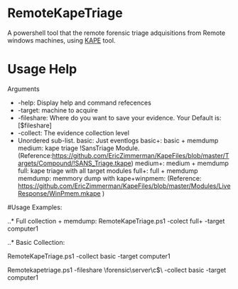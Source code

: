 # RemoteKapeTriage
A powershell tool that the remote forensic triage adquisitions from Remote windows machines, using [KAPE](https://www.kroll.com/en/insights/publications/cyber/kroll-artifact-parser-extractor-kape) tool.


# Usage Help
Arguments
* -help: Display help and command refecences
* -target: machine to acquire
* -fileshare: Where do you want to save your evidence. Your Default is: [$fileshare]
* -collect: The evidence collection level 
* Unordered sub-list. 
basic: Just eventlogs
basic+: basic + memdump
medium: kape triage !SansTriage Module. (Reference:https://github.com/EricZimmerman/KapeFiles/blob/master/Targets/Compound/!SANS_Triage.tkape)
medium+: medium + memdump
full: kape triage with all target modules
full+: full + memdump
memdump: memmory dump with kape+winpmem: (Reference: https://github.com/EricZimmerman/KapeFiles/blob/master/Modules/LiveResponse/WinPmem.mkape )

#Usage Examples:

..* Full collection + memdump:
RemoteKapeTriage.ps1 -colect full+ -target computer1

..* Basic Collection:

RemoteKapeTriage.ps1 -collect basic -target computer1

Remotekapetriage.ps1 -fileshare \\forensic\server\c$\ -collect basic -target computer1
